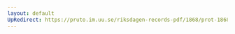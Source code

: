 ```yaml
---
layout: default
UpRedirect: https://pruto.im.uu.se/riksdagen-records-pdf/1868/prot-1868--ak--310.pdf
---
```

